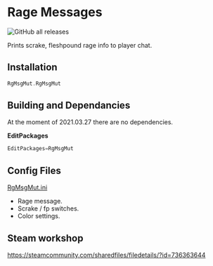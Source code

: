 # Rage Messages

![GitHub all releases](https://img.shields.io/github/downloads/Insulting-Pros/RgMsgMut/total)

Prints scrake, fleshpound rage info to player chat.

## Installation

```cpp
RgMsgMut.RgMsgMut
```

## Building and Dependancies

At the moment of 2021.03.27 there are no dependencies.

**EditPackages**

```cpp
EditPackages=RgMsgMut
```

## Config Files

[RgMsgMut.ini](Configs/RgMsgMut.ini 'main config')

* Rage message.
* Scrake / fp switches.
* Color settings.

## Steam workshop

<https://steamcommunity.com/sharedfiles/filedetails/?id=736363644>

